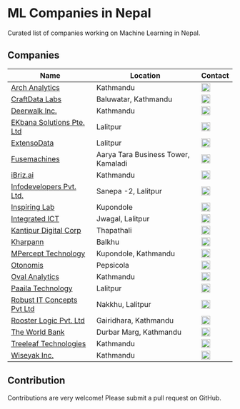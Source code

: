 # ML Companies in Nepal

Curated list of companies working on Machine Learning in Nepal.

## Companies

Name | Location | Contact
------------ | ------- | -------
[Arch Analytics](https://archanalytics.ai/) | Kathmandu | <a href="https://www.linkedin.com/company/archanalytics/about/" target="_blank"><img src="https://cdn.jsdelivr.net/npm/simple-icons@latest/icons/linkedin.svg" width="20"/></a> |
[CraftData Labs](http://www.craftdatalabs.com/) | Baluwatar, Kathmandu | <a href="https://www.linkedin.com/company/craftdata-labs/" target="_blank"><img src="https://cdn.jsdelivr.net/npm/simple-icons@latest/icons/linkedin.svg" width="20"/></a> |
[Deerwalk Inc.](https://www.deerwalk.com/) | Kathmandu | <a href="https://www.linkedin.com/company/deerwalk-inc/" target="_blank"><img src="https://cdn.jsdelivr.net/npm/simple-icons@latest/icons/linkedin.svg" width="20"/></a> |
[EKbana Solutions Pte. Ltd](http://www.ekbana.com) | Lalitpur | <a href="https://www.linkedin.com/company/ekbana-solutions-pte--ltd" target="_blank"><img src="https://cdn.jsdelivr.net/npm/simple-icons@latest/icons/linkedin.svg" width="20"/></a> |
[ExtensoData](http://www.extensodata.com/) | Lalitpur | <a href="https://www.linkedin.com/company/extensodata/about/" target="_blank"><img src="https://cdn.jsdelivr.net/npm/simple-icons@latest/icons/linkedin.svg" width="20"/></a> |
[Fusemachines](https://fusemachines.com.np/) | Aarya Tara Business Tower, Kamaladi | <a href="https://www.linkedin.com/company/fusemachines/" target="_blank"><img src="https://cdn.jsdelivr.net/npm/simple-icons@latest/icons/linkedin.svg" width="20"/></a> |
[iBriz.ai](https://ibriz.ai/) | Kathmandu | <a href="https://www.linkedin.com/company/ibriz-ai/about/" target="_blank"><img src="https://cdn.jsdelivr.net/npm/simple-icons@latest/icons/linkedin.svg" width="20"/></a> |
[Infodevelopers Pvt. Ltd.](http://integratedict.com.np/website/) | Sanepa -2, Lalitpur | <a href="https://www.linkedin.com/company/infodevelopers-pvt-ltd-/about/" target="_blank"><img src="https://cdn.jsdelivr.net/npm/simple-icons@latest/icons/linkedin.svg" width="20"/></a> |
[Inspiring Lab](https://inspiringlab.com.np) | Kupondole | <a href="https://www.linkedin.com/company/inspiring-studios/about/" target="_blank"><img src="https://cdn.jsdelivr.net/npm/simple-icons@latest/icons/linkedin.svg" width="20"/></a> |
[Integrated ICT](https://www.infodev.com.np/info/) | Jwagal, Lalitpur | <a href="https://www.facebook.com/integratedictnepal/" target="_blank"><img src="https://cdn.jsdelivr.net/npm/simple-icons@latest/icons/facebook.svg" width="20"/></a> |
[Kantipur Digital Corp](http://kmg.com.np/kdc/) | Thapathali | <a href="https://www.linkedin.com/company/kantipur-digital-corp/about/" target="_blank"><img src="https://cdn.jsdelivr.net/npm/simple-icons@latest/icons/linkedin.svg" width="20"/></a> |
[Kharpann](https://kharpann.com/) | Balkhu | <a href="https://www.linkedin.com/company/kharpann/about/" target="_blank"><img src="https://cdn.jsdelivr.net/npm/simple-icons@latest/icons/linkedin.svg" width="20"/></a> |
[MPercept Technology](http://mpercept.com/) | Kupondole, Kathmandu | <a href="https://www.linkedin.com/company/mpercept-technology/" target="_blank"><img src="https://cdn.jsdelivr.net/npm/simple-icons@latest/icons/linkedin.svg" width="20"/></a> |
[Otonomis](http://otonomis.com/) | Pepsicola | <a href="https://www.facebook.com/Otonomis/" target="_blank"><img src="https://cdn.jsdelivr.net/npm/simple-icons@latest/icons/facebook.svg" width="20"/></a> | 
[Oval Analytics](http://ovalanalytics.com/) | Kathmandu | <a href="https://www.linkedin.com/company/oval-analytics/about/" target="_blank"><img src="https://cdn.jsdelivr.net/npm/simple-icons@latest/icons/linkedin.svg" width="20"/></a> | 
[Paaila Technology](https://paailatechnology.com) | Lalitpur | <a href="https://www.linkedin.com/company/paaila-technology/about" target="_blank"><img src="https://cdn.jsdelivr.net/npm/simple-icons@latest/icons/linkedin.svg" width="20"/></a> | 
[Robust IT Concepts Pvt Ltd](http://robustitconcepts.com) | Nakkhu, Lalitpur | <a href="https://www.linkedin.com/company/robust-it-concepts-pvt-ltd/about/" target="_blank"><img src="https://cdn.jsdelivr.net/npm/simple-icons@latest/icons/linkedin.svg" width="20"/></a> | 
[Rooster Logic Pvt. Ltd](http://roosterlogic.com/) | Gairidhara, Kathmandu | <a href="https://www.linkedin.com/company/rooster-logic-pvt-ltd/about/" target="_blank"><img src="https://cdn.jsdelivr.net/npm/simple-icons@latest/icons/linkedin.svg" width="20"/></a> | 
[The World Bank](https://www.worldbank.org/en/country/nepal) | Durbar Marg, Kathmandu | <a href="https://www.linkedin.com/company/the-world-bank/" target="_blank"><img src="https://cdn.jsdelivr.net/npm/simple-icons@latest/icons/linkedin.svg" width="20"/></a> | 
[Treeleaf Technologies](https://treeleaf.ai) | Kathmandu | <a href="https://www.linkedin.com/company/treeleafai/" target="_blank"><img src="https://cdn.jsdelivr.net/npm/simple-icons@latest/icons/linkedin.svg" width="20"/></a> |
[Wiseyak Inc.](http://wiseyak.com/) | Kathmandu | <a href="https://www.linkedin.com/company/wiseyakinc/" target="_blank"><img src="https://cdn.jsdelivr.net/npm/simple-icons@latest/icons/linkedin.svg" width="20"/></a> |

## Contribution
Contributions are very welcome! Please submit a pull request on GitHub.
